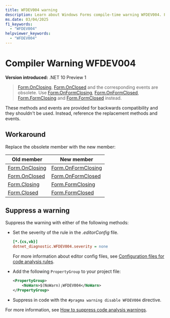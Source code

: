 ```yaml
---
title: WFDEV004 warning
description: Learn about Windows Forms compile-time warning WFDEV004. Form.OnClosing, Form.OnClosed, Form.Closing, and Form.Closed, are obsolete.
ms.date: 03/04/2025
f1_keywords:
  - "WFDEV004"
helpviewer_keywords:
  - "WFDEV004"
---
```

# Compiler Warning WFDEV004

**Version introduced:** .NET 10 Preview 1

> [Form.OnClosing], [Form.OnClosed] and the corresponding events are obsolete. Use [Form.OnFormClosing], [Form.OnFormClosed], [Form.FormClosing] and [Form.FormClosed] instead.

These methods and events are provided for backwards compatibility and they shouldn't be used. Instead, reference the replacement methods and events.

## Workaround

Replace the obsolete member with the new member:

| Old member       | New member           |
|------------------|----------------------|
| [Form.OnClosing] | [Form.OnFormClosing] |
| [Form.OnClosed]  | [Form.OnFormClosed]  |
| [Form.Closing]   | [Form.FormClosing]   |
| [Form.Closed]    | [Form.FormClosed]    |

## Suppress a warning

Suppress the warning with either of the following methods:

- Set the severity of the rule in the _.editorConfig_ file.

  ```ini
  [*.{cs,vb}]
  dotnet_diagnostic.WFDEV004.severity = none
  ```

  For more information about editor config files, see [Configuration files for code analysis rules](/dotnet/fundamentals/code-analysis/configuration-files).

- Add the following `PropertyGroup` to your project file:

  ```xml
  <PropertyGroup>
      <NoWarn>$(NoWarn);WFDEV004</NoWarn>
  </PropertyGroup>
  ```

- Suppress in code with the `#pragma warning disable WFDEV004` directive.

For more information, see [How to suppress code analysis warnings](/dotnet/fundamentals/code-analysis/suppress-warnings).

[Form.OnClosing]: xref:System.Windows.Forms.Form.OnClosing(System.ComponentModel.CancelEventArgs)
[Form.OnClosed]: xref:System.Windows.Forms.Form.OnClosed(System.EventArgs)
[Form.OnFormClosing]: xref:System.Windows.Forms.Form.OnFormClosing(System.Windows.Forms.FormClosingEventArgs)
[Form.OnFormClosed]: xref:System.Windows.Forms.Form.OnFormClosed(System.Windows.Forms.FormClosedEventArgs)
[Form.FormClosing]: xref:System.Windows.Forms.Form.FormClosing
[Form.FormClosed]: xref:System.Windows.Forms.Form.FormClosed
[Form.Closing]: xref:System.Windows.Forms.Form.Closing
[Form.Closed]: xref:System.Windows.Forms.Form.Closed
